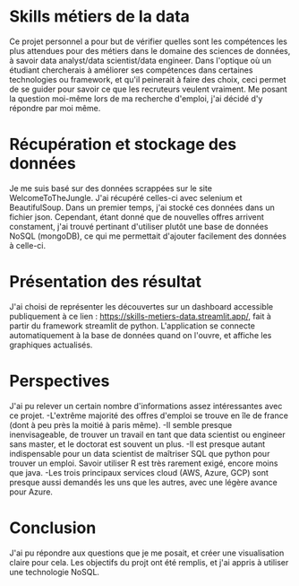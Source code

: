 # Skills métiers de la data

Ce projet personnel a pour but de vérifier quelles sont les compétences les plus attendues pour des métiers dans le domaine des sciences de données, à savoir data analyst/data scientist/data engineer. Dans l'optique où un étudiant chercherais à améliorer ses compétences dans certaines technologies ou framework, et qu'il peinerait à faire des choix, ceci permet de se guider pour savoir ce que les recruteurs veulent vraiment. Me posant la question moi-même lors de ma recherche d'emploi, j'ai décidé d'y répondre par moi même.

# Récupération et stockage des données

Je me suis basé sur des données scrappées sur le site WelcomeToTheJungle. J'ai récupéré celles-ci avec selenium et BeautifulSoup. Dans un premier temps, j'ai stocké ces données dans un fichier json. Cependant, étant donné que de nouvelles offres arrivent constament, j'ai trouvé pertinant d'utiliser plutôt une base de données NoSQL (mongoDB), ce qui me permettait d'ajouter facilement des données à celle-ci. 

# Présentation des résultat

J'ai choisi de représenter les découvertes sur un dashboard accessible publiquement à ce lien : https://skills-metiers-data.streamlit.app/, fait à partir du framework streamlit de python. L'application se connecte automatiquement à la base de données quand on l'ouvre, et affiche les graphiques actualisés.

# Perspectives

J'ai pu relever un certain nombre d'informations assez intéressantes avec ce projet.
-L'extrême majorité des offres d'emploi se trouve en île de france (dont à peu près la moitié à paris même).
-Il semble presque inenvisageable, de trouver un travail en tant que data scientist ou engineer sans master, et le doctorat est souvent un plus.
-Il est presque autant indispensable pour un data scientist de maîtriser SQL que python pour trouver un emploi. Savoir utiliser R est très rarement exigé, encore moins que java.
-Les trois principaux services cloud (AWS, Azure, GCP) sont presque aussi demandés les uns que les autres, avec une légère avance pour Azure.

# Conclusion

J'ai pu répondre aux questions que je me posait, et créer une visualisation claire pour cela. Les objectifs du projt ont été remplis, et j'ai appris à utiliser une technologie NoSQL.

